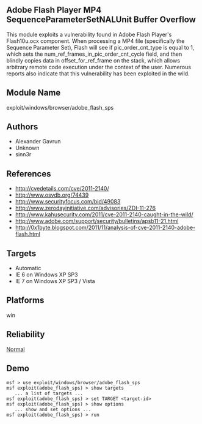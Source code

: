## Adobe Flash Player MP4 SequenceParameterSetNALUnit Buffer Overflow

This module exploits a vulnerability found in Adobe Flash 
Player's Flash10u.ocx component. When processing a MP4 file 
(specifically the Sequence Parameter Set), Flash will see if 
pic_order_cnt_type is equal to 1, which sets the 
num_ref_frames_in_pic_order_cnt_cycle field, and then 
blindly copies data in offset_for_ref_frame on the stack, 
which allows arbitrary remote code execution under the 
context of the user. Numerous reports also indicate that 
this vulnerability has been exploited in the wild.


## Module Name
exploit/windows/browser/adobe_flash_sps

## Authors
* Alexander Gavrun
* Unknown
* sinn3r


## References
* http://cvedetails.com/cve/2011-2140/
* http://www.osvdb.org/74439
* http://www.securityfocus.com/bid/49083
* http://www.zerodayinitiative.com/advisories/ZDI-11-276
* http://www.kahusecurity.com/2011/cve-2011-2140-caught-in-the-wild/
* http://www.adobe.com/support/security/bulletins/apsb11-21.html
* http://0x1byte.blogspot.com/2011/11/analysis-of-cve-2011-2140-adobe-flash.html



## Targets
* Automatic
* IE 6 on Windows XP SP3
* IE 7 on Windows XP SP3 / Vista


## Platforms
win

## Reliability
[Normal](https://github.com/rapid7/metasploit-framework/wiki/Exploit-Ranking)

## Demo

```
msf > use exploit/windows/browser/adobe_flash_sps
msf exploit(adobe_flash_sps) > show targets
   ... a list of targets ...
msf exploit(adobe_flash_sps) > set TARGET <target-id>
msf exploit(adobe_flash_sps) > show options
   ... show and set options ...
msf exploit(adobe_flash_sps) > run
```
    
    